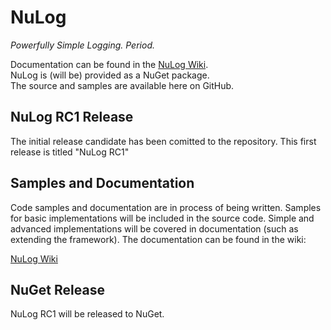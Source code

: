 # NuLog
_Powerfully Simple Logging. Period._

Documentation can be found in the [NuLog Wiki](https://github.com/ivanpointer/NuLog/wiki).  
NuLog is (will be) provided as a NuGet package.  
The source and samples are available here on GitHub.

## NuLog RC1 Release
The initial release candidate has been comitted to the repository.  This first release is titled "NuLog RC1"

## Samples and Documentation
Code samples and documentation are in process of being written.  Samples for basic implementations will be included in the source code.  Simple and advanced implementations will be covered in documentation (such as extending the framework).  The documentation can be found in the wiki:

[NuLog Wiki](https://github.com/ivanpointer/NuLog/wiki)

## NuGet Release
NuLog RC1 will be released to NuGet.
